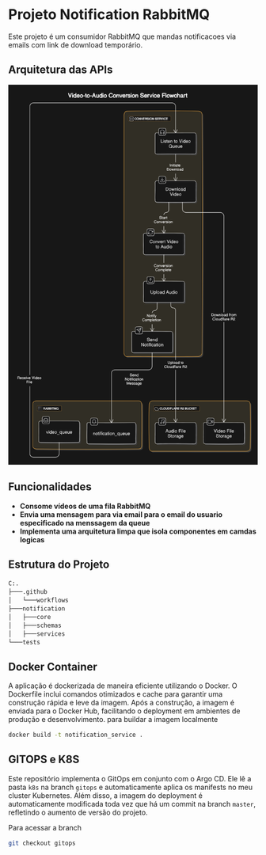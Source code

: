 # Projeto Notification RabbitMQ

Este projeto é um consumidor RabbitMQ que mandas notificacoes via emails com link de download temporário.

## Arquitetura das APIs
![Architecture Diagram](docs/converter-arch.png)

## Funcionalidades

- **Consome vídeos de uma fila RabbitMQ**
- **Envia uma mensagem para via email para o email do usuario especificado na menssagem da queue**
- **Implementa uma arquitetura limpa que isola componentes em camdas logicas**

## Estrutura do Projeto
```bash
C:.
├───.github
│   └───workflows
├───notification
│   ├───core
│   ├───schemas
│   ├───services
└───tests
```

## Docker Container
A aplicação é dockerizada de maneira eficiente utilizando o Docker. O Dockerfile inclui comandos otimizados e cache para garantir uma construção rápida e leve da imagem. Após a construção, a imagem é enviada para o Docker Hub, facilitando o deployment em ambientes de produção e desenvolvimento.
para buildar a imagem localmente
```bash
docker build -t notification_service .
```

## GITOPS e K8S
Este repositório implementa o GitOps em conjunto com o Argo CD. Ele lê a pasta `k8s` na branch `gitops` e automaticamente aplica os manifests no meu cluster Kubernetes. Além disso, a imagem do deployment é automaticamente modificada toda vez que há um commit na branch `master`, refletindo o aumento de versão do projeto.

Para acessar a branch
```bash
git checkout gitops
```
